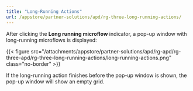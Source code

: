 ```yaml
---
title: "Long-Running Actions"
url: /appstore/partner-solutions/apd/rg-three-long-running-actions/
---
```


After clicking the **Long running microflow** indicator, a pop-up window with long-running microflows is displayed:

{{< figure src="/attachments/appstore/partner-solutions/apd/rg-apd/rg-three-apd/rg-three-long-running-actions/long-running-actions.png" class="no-border" >}}

If the long-running action finishes before the pop-up window is shown, the pop-up window will show an empty grid.
